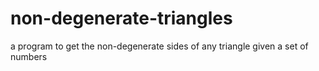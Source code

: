# non-degenerate-triangles
a program to get the non-degenerate sides of any triangle given a set of numbers
